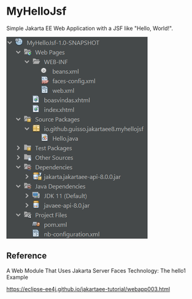 # MyHelloJsf
Simple Jakarta EE Web Application with a JSF like "Hello, World!".

![NetBeans Project](imgs/myhellojsf.png)

## Reference
A Web Module That Uses Jakarta Server Faces Technology: The hello1 Example

<https://eclipse-ee4j.github.io/jakartaee-tutorial/webapp003.html>
